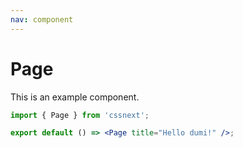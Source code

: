 ```yaml
---
nav: component
---
```


# Page

This is an example component.

```jsx
import { Page } from 'cssnext';

export default () => <Page title="Hello dumi!" />;
```
